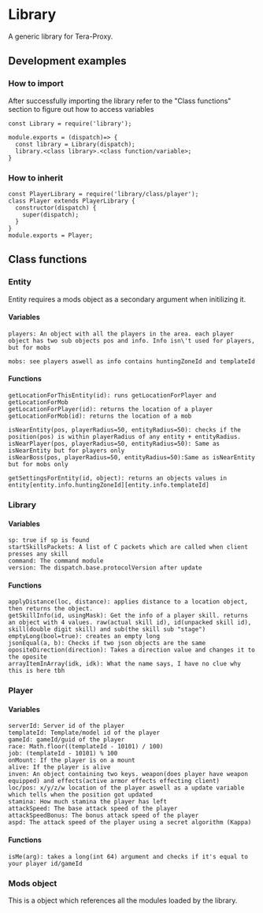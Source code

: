 # Library
A generic library for Tera-Proxy.

## Development examples

### How to import
After successfully importing the library refer to the "Class functions" section to figure out how to access variables
```JS
const Library = require('library');

module.exports = (dispatch)=> {
  const library = Library(dispatch);
  library.<class library>.<class function/variable>;
}
```

### How to inherit
```JS
const PlayerLibrary = require('library/class/player');
class Player extends PlayerLibrary {
  constructor(dispatch) {
    super(dispatch);
  }
}
module.exports = Player;
```

## Class functions
### Entity
Entity requires a mods object as a secondary argument when initilizing it.

#### Variables
```JS
players: An object with all the players in the area. each player object has two sub objects pos and info. Info isn\'t used for players, but for mobs

mobs: see players aswell as info contains huntingZoneId and templateId
```
#### Functions
```JS
getLocationForThisEntity(id): runs getLocationForPlayer and getLocationForMob
getLocationForPlayer(id): returns the location of a player
getLocationForMob(id): returns the location of a mob

isNearEntity(pos, playerRadius=50, entityRadius=50): checks if the position(pos) is within playerRadius of any entity + entityRadius.
isNearPlayer(pos, playerRadius=50, entityRadius=50): Same as isNearEntity but for players only
isNearBoss(pos, playerRadius=50, entityRadius=50):Same as isNearEntity but for mobs only

getSettingsForEntity(id, object): returns an objects values in entity[entity.info.huntingZoneId][entity.info.templateId]
```

### Library
#### Variables
```JS
sp: true if sp is found
startSkillsPackets: A list of C packets which are called when client presses any skill
command: The command module
version: The dispatch.base.protocolVersion after update
```
#### Functions
```JS
applyDistance(loc, distance): applies distance to a location object, then returns the object. 
getSkillInfo(id, usingMask): Get the info of a player skill. returns an object with 4 values. raw(actual skill id), id(unpacked skill id), skill(double digit skill) and sub(the skill sub "stage")
emptyLong(bool=true): creates an empty long
jsonEqual(a, b): Checks if two json objects are the same
opositeDirection(direction): Takes a direction value and changes it to the oposite
arrayItemInArray(idk, idk): What the name says, I have no clue why this is here tbh
```

### Player
#### Variables
```JS
serverId: Server id of the player
templateId: Template/model id of the player
gameId: gameId/guid of the player
race: Math.floor((templateId - 10101) / 100)
job: (templateId - 10101) % 100
onMount: If the player is on a mount
alive: If the player is alive
inven: An object containing two keys. weapon(does player have weapon equipped) and effects(active armor effects effecting client)
loc/pos: x/y/z/w location of the player aswell as a update variable which tells when the position got updated
stamina: How much stamina the player has left
attackSpeed: The base attack speed of the player
attackSpeedBonus: The bonus attack speed of the player
aspd: The attack speed of the player using a secret algorithm (Kappa)
```
#### Functions
```
isMe(arg): takes a long(int 64) argument and checks if it's equal to your player id/gameId
```

### Mods object
This is a object which references all the modules loaded by the library.
